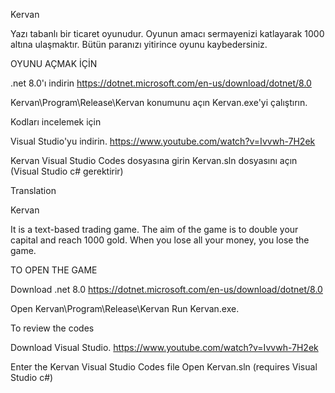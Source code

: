 Kervan

Yazı tabanlı bir ticaret oyunudur.
Oyunun amacı sermayenizi katlayarak 1000 altına ulaşmaktır.
Bütün paranızı yitirince oyunu kaybedersiniz.


OYUNU AÇMAK İÇİN

.net 8.0'ı indirin
https://dotnet.microsoft.com/en-us/download/dotnet/8.0

Kervan\Program\Release\Kervan konumunu açın
Kervan.exe'yi çalıştırın.


Kodları incelemek için

Visual Studio'yu indirin.
https://www.youtube.com/watch?v=Ivvwh-7H2ek

Kervan Visual Studio Codes dosyasına girin
Kervan.sln dosyasını açın (Visual Studio c# gerektirir)




Translation

Kervan

It is a text-based trading game.
The aim of the game is to double your capital and reach 1000 gold.
When you lose all your money, you lose the game.


TO OPEN THE GAME

Download .net 8.0
https://dotnet.microsoft.com/en-us/download/dotnet/8.0

Open Kervan\Program\Release\Kervan
Run Kervan.exe.


To review the codes

Download Visual Studio.
https://www.youtube.com/watch?v=Ivvwh-7H2ek

Enter the Kervan Visual Studio Codes file
Open Kervan.sln (requires Visual Studio c#)